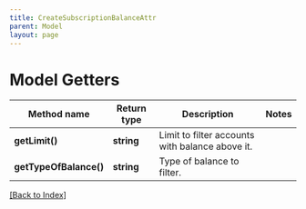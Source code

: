 ```yaml
---
title: CreateSubscriptionBalanceAttr
parent: Model
layout: page
---
```


# Model Getters

Method name | Return type | Description | Notes
------------ | ------------- | ------------- | -------------
**getLimit()** | **string** | Limit to filter accounts with balance above it. |
**getTypeOfBalance()** | **string** | Type of balance to filter. |

[[Back to Index]](../index.md)

